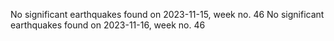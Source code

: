No significant earthquakes found on 2023-11-15, week no. 46
No significant earthquakes found on 2023-11-16, week no. 46
